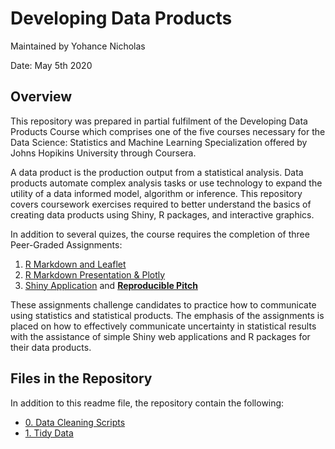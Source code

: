# Developing Data Products
Maintained by Yohance Nicholas 

Date: May 5th 2020

## Overview
This repository was prepared in partial fulfilment of the Developing Data Products Course which comprises one of the five courses necessary for the Data Science: Statistics and Machine Learning Specialization offered by Johns Hopikins University through Coursera.

A data product is the production output from a statistical analysis. Data products automate complex analysis tasks or use technology to expand the utility of a data informed model, algorithm or inference. This repository covers coursework exercises required to better understand the basics of creating data products using Shiny, R packages, and interactive graphics. 

In addition to several quizes, the course requires the completion of three Peer-Graded Assignments:

1. [R Markdown and Leaflet](https://yohance-nicholas.github.io/Developing-Data-Products/1_R_Markdown_and_Leaflet.html)
2. [R Markdown Presentation & Plotly](https://yohance-nicholas.github.io/Developing-Data-Products/2_R_Markdown_Presentation.html)
3. [Shiny Application](https://yohance-nicholas.shinyapps.io/covid19_regression_map/) and [**Reproducible Pitch**](https://rpubs.com/yohance-nicholas/covid19_regression_map)

These assignments challenge candidates to practice how to communicate using statistics and statistical products. The emphasis of the assignments is placed on how to effectively communicate uncertainty in statistical results with the assistance of simple Shiny web applications and R packages for their data products. 

## Files in the Repository

In addition to this readme file, the repository contain the following:
- [0. Data Cleaning Scripts](https://github.com/yohance-nicholas/Developing-Data-Products/tree/master/0.%20Data%20Cleaning%20Scripts)
- [1. Tidy Data](https://github.com/yohance-nicholas/Developing-Data-Products/tree/master/1.%20Tidy%20Data)

